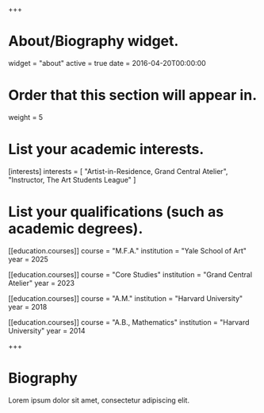 +++
# About/Biography widget.
widget = "about"
active = true
date = 2016-04-20T00:00:00

# Order that this section will appear in.
weight = 5

# List your academic interests.
[interests]
  interests = [
    "Artist-in-Residence, Grand Central Atelier",
    "Instructor, The Art Students League"
  ]

# List your qualifications (such as academic degrees).
[[education.courses]]
  course = "M.F.A."
  institution = "Yale School of Art"
  year = 2025
  
[[education.courses]]
  course = "Core Studies"
  institution = "Grand Central Atelier"
  year = 2023
  
[[education.courses]]
  course = "A.M."
  institution = "Harvard University"
  year = 2018

[[education.courses]]
  course = "A.B., Mathematics"
  institution = "Harvard University"
  year = 2014
 
+++

# Biography

Lorem ipsum dolor sit amet, consectetur adipiscing elit.
